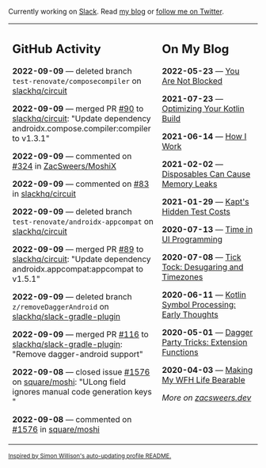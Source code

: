 Currently working on [Slack](https://slack.com/). Read [my blog](https://zacsweers.dev/) or [follow me on Twitter](https://twitter.com/ZacSweers).

<table><tr><td valign="top" width="60%">

## GitHub Activity
<!-- githubActivity starts -->
**2022-09-09** — deleted branch `test-renovate/composecompiler` on [slackhq/circuit](https://github.com/slackhq/circuit)

**2022-09-09** — merged PR [#90](https://github.com/slackhq/circuit/pull/90) to [slackhq/circuit](https://github.com/slackhq/circuit): "Update dependency androidx.compose.compiler:compiler to v1.3.1"

**2022-09-09** — commented on [#324](https://github.com/ZacSweers/MoshiX/issues/324#issuecomment-1242314525) in [ZacSweers/MoshiX](https://github.com/ZacSweers/MoshiX)

**2022-09-09** — commented on [#83](https://github.com/slackhq/circuit/issues/83#issuecomment-1242309223) in [slackhq/circuit](https://github.com/slackhq/circuit)

**2022-09-09** — deleted branch `test-renovate/androidx-appcompat` on [slackhq/circuit](https://github.com/slackhq/circuit)

**2022-09-09** — merged PR [#89](https://github.com/slackhq/circuit/pull/89) to [slackhq/circuit](https://github.com/slackhq/circuit): "Update dependency androidx.appcompat:appcompat to v1.5.1"

**2022-09-09** — deleted branch `z/removeDaggerAndroid` on [slackhq/slack-gradle-plugin](https://github.com/slackhq/slack-gradle-plugin)

**2022-09-09** — merged PR [#116](https://github.com/slackhq/slack-gradle-plugin/pull/116) to [slackhq/slack-gradle-plugin](https://github.com/slackhq/slack-gradle-plugin): "Remove dagger-android support"

**2022-09-08** — closed issue [#1576](https://github.com/square/moshi/issues/1576) on [square/moshi](https://github.com/square/moshi): "ULong field ignores manual code generation keys "

**2022-09-08** — commented on [#1576](https://github.com/square/moshi/issues/1576#issuecomment-1241334661) in [square/moshi](https://github.com/square/moshi)
<!-- githubActivity ends -->
</td><td valign="top" width="40%">

## On My Blog
<!-- blog starts -->
**2022-05-23** — [You Are Not Blocked](https://www.zacsweers.dev/you-are-not-blocked/)

**2021-07-23** — [Optimizing Your Kotlin Build](https://www.zacsweers.dev/optimizing-your-kotlin-build/)

**2021-06-14** — [How I Work](https://www.zacsweers.dev/how-i-work/)

**2021-02-02** — [Disposables Can Cause Memory Leaks](https://www.zacsweers.dev/disposables-can-cause-memory-leaks/)

**2021-01-29** — [Kapt's Hidden Test Costs](https://www.zacsweers.dev/kapts-hidden-test-costs/)

**2020-07-13** — [Time in UI Programming](https://www.zacsweers.dev/time-in-ui/)

**2020-07-08** — [Tick Tock: Desugaring and Timezones](https://www.zacsweers.dev/ticktock-desugaring-timezones/)

**2020-06-11** — [Kotlin Symbol Processing: Early Thoughts](https://www.zacsweers.dev/kotlin-symbol-processor-early-thoughts/)

**2020-05-01** — [Dagger Party Tricks: Extension Functions](https://www.zacsweers.dev/dagger-party-tricks-extension-functions/)

**2020-04-03** — [Making My WFH Life Bearable](https://www.zacsweers.dev/making-wfh-life-bearable/)
<!-- blog ends -->
_More on [zacsweers.dev](https://zacsweers.dev/)_
</td></tr></table>

<sub><a href="https://simonwillison.net/2020/Jul/10/self-updating-profile-readme/">Inspired by Simon Willison's auto-updating profile README.</a></sub>